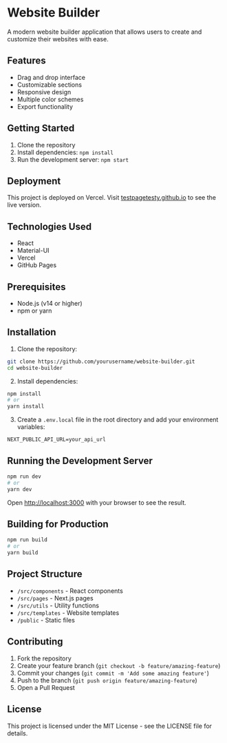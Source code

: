 # Website Builder

A modern website builder application that allows users to create and customize their websites with ease.

## Features

- Drag and drop interface
- Customizable sections
- Responsive design
- Multiple color schemes
- Export functionality

## Getting Started

1. Clone the repository
2. Install dependencies: `npm install`
3. Run the development server: `npm start`

## Deployment

This project is deployed on Vercel. Visit [testpagetesty.github.io](https://testpagetesty.github.io) to see the live version.

## Technologies Used

- React
- Material-UI
- Vercel
- GitHub Pages

## Prerequisites

- Node.js (v14 or higher)
- npm or yarn

## Installation

1. Clone the repository:
```bash
git clone https://github.com/yourusername/website-builder.git
cd website-builder
```

2. Install dependencies:
```bash
npm install
# or
yarn install
```

3. Create a `.env.local` file in the root directory and add your environment variables:
```
NEXT_PUBLIC_API_URL=your_api_url
```

## Running the Development Server

```bash
npm run dev
# or
yarn dev
```

Open [http://localhost:3000](http://localhost:3000) with your browser to see the result.

## Building for Production

```bash
npm run build
# or
yarn build
```

## Project Structure

- `/src/components` - React components
- `/src/pages` - Next.js pages
- `/src/utils` - Utility functions
- `/src/templates` - Website templates
- `/public` - Static files

## Contributing

1. Fork the repository
2. Create your feature branch (`git checkout -b feature/amazing-feature`)
3. Commit your changes (`git commit -m 'Add some amazing feature'`)
4. Push to the branch (`git push origin feature/amazing-feature`)
5. Open a Pull Request

## License

This project is licensed under the MIT License - see the LICENSE file for details.